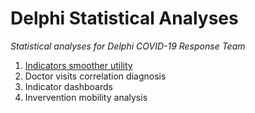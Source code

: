 # Delphi Statistical Analyses

*Statistical analyses for Delphi COVID-19 Response Team*

1. [Indicators smoother utility](https://github.com/cmu-delphi/covidcast-modeling/tree/master/indicators_smoother)
2. Doctor visits correlation diagnosis
3. Indicator dashboards
4. Invervention mobility analysis

